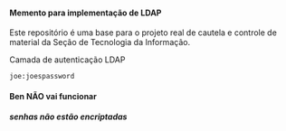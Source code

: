 #### Memento para implementação de LDAP

Este repositório é uma base para o projeto real de cautela e controle de material da Seção de Tecnologia da Informação.

Camada de autenticação LDAP

```
joe:joespassword
```

#### Ben NÃO vai funcionar
##### senhas não estão encriptadas
